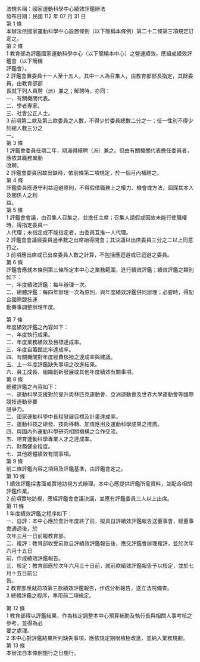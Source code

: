 法規名稱：國家運動科學中心績效評鑑辦法  
發布日期：民國 112 年 07 月 31 日  
第 1 條  
本辦法依國家運動科學中心設置條例（以下簡稱本條例）第二十二條第三項規定訂定之。  
第 2 條  
1 教育部為評鑑國家運動科學中心（以下簡稱本中心）之營運績效，應組成績效評鑑會（以下簡稱  
評鑑會）。  
2 評鑑會置委員十一人至十五人，其中一人為召集人，由教育部部長指定，其餘委員，由教育部部  
長就下列人員聘（派）兼之；解聘時，亦同：  
一、有關機關代表。  
二、學者專家。  
三、社會公正人士。  
3 前項第二款及第三款委員之人數，不得少於委員總數二分之一；任一性別不得少於總人數三分之  
一。  
第 3 條  
1 評鑑會委員任期二年，期滿得續聘（派）兼之。但由有關機關代表擔任委員者，應依其職務異動  
改聘。  
2 評鑑會委員因故出缺時，依前條第二項規定，於一個月內補聘之。  
第 4 條  
評鑑委員應遵守利益迴避原則，不得假借職務上之權力、機會或方法，圖謀其本人及關係人之利  
益。  
第 5 條  
1 評鑑會會議，由召集人召集之，並擔任主席；召集人請假或因故未能行使職權時，得指定委員一  
人代理；未指定或不能指定者，由委員互推一人代理。  
2 評鑑會會議經委員過半數之出席始得開會；其決議以出席委員三分之二以上同意行之。  
3 前項應出席或已出席委員人數之計算，不包括應迴避或已迴避之委員。  
第 6 條  
評鑑會應就本條例第三條所定本中心之業務範圍，進行績效評鑑；績效評鑑之類別如下：  
一、年度績效評鑑：每年辦理一次。  
二、總體評鑑：每四年辦理一次為原則，與年度績效評鑑併同辦理；必要時，得配合國際競技運  
動賽事調整辦理年度。  


第 7 條  
年度績效評鑑之內容如下：  
一、年度執行成果。  
二、年度業務績效及目標達成率。  
三、年度自籌館比率達成率。  
四、有關機關對年度經費核撥之達成率與建議。  
五、上一年度評鑑缺失事項之改進結果。  
六、員工成長、組織創新發展或其他年度績效有關事項。  
第 8 條  
總體評鑑之內容如下：  
一、運動科學支援對於提升奧林匹克運動會、亞洲運動會及世界大學運動會等國際競技運動參賽  
競爭力。  
二、國家運動科學中長程發展目標及計畫達成率。  
三、運動科技之研發、技術移轉、加值應用及運動科學成果之推廣。  
四、與國內外運動科學研究相關機構之合作交流。  
五、培育運動科學專業人才之達成率。  
六、財務健全程度。  
七、其他總體績效有關事項。  
第 9 條  
前二條評鑑內容之項目及評鑑基準，由評鑑會定之。  
第 10 條  
1 績效評鑑採書面或實地訪視方式辦理。本中心應提供評鑑所需資料，並配合相關評鑑作業。  
2 前項實地訪視，應經評鑑會會議決議，並應有評鑑委員三人以上出席。  
第 11 條  
1 年度績效評鑑之程序如下：  
一、自評：本中心應於會計年度終了前，擬具自評績效評鑑報告送董事會，經董事會通過後，於  
次年三月一日前報教育部。  
二、複評：教育部收受前款自評績效評鑑報告後，應交評鑑會辦理複評，並於次年六月十五日  
前，作成績效評鑑報告。  
三、核定：教育部應於次年六月三十日前，就前款績效評鑑報告予以核定，並於七月十五日前公  
告。  
2 教育部應就前項第三款績效評鑑報告，作成分析報告，送立法院備查。  
3 總體評鑑之程序，準用前二項規定。  


第 12 條  
1 教育部得以評鑑結果，作為核定調整本中心預算補助及執行長與相關人事考核之參考，並得為必  
要之處理。  
2 本中心對評鑑結果所列缺失事項，應依規定期限積極改進，並納入業務規劃。  
第 13 條  
本辦法自本條例施行之日施行。  


